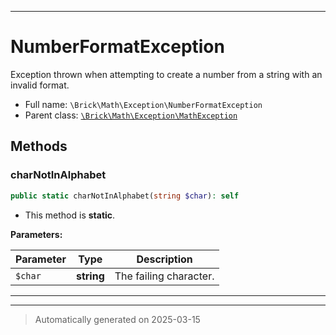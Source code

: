 ***

# NumberFormatException

Exception thrown when attempting to create a number from a string with an invalid format.



* Full name: `\Brick\Math\Exception\NumberFormatException`
* Parent class: [`\Brick\Math\Exception\MathException`](./MathException.md)




## Methods


### charNotInAlphabet



```php
public static charNotInAlphabet(string $char): self
```



* This method is **static**.




**Parameters:**

| Parameter | Type | Description |
|-----------|------|-------------|
| `$char` | **string** | The failing character. |





***


***
> Automatically generated on 2025-03-15
